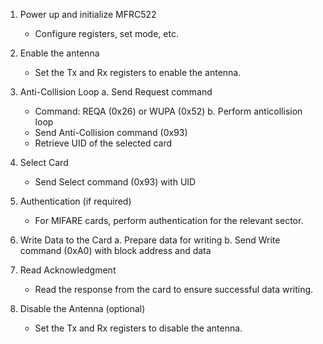 1. Power up and initialize MFRC522
   - Configure registers, set mode, etc.

2. Enable the antenna
   - Set the Tx and Rx registers to enable the antenna.

3. Anti-Collision Loop
   a. Send Request command
      - Command: REQA (0x26) or WUPA (0x52)
   b. Perform anticollision loop
      - Send Anti-Collision command (0x93)
      - Retrieve UID of the selected card

4. Select Card
   - Send Select command (0x93) with UID

5. Authentication (if required)
   - For MIFARE cards, perform authentication for the relevant sector.

6. Write Data to the Card
   a. Prepare data for writing
   b. Send Write command (0xA0) with block address and data

7. Read Acknowledgment
   - Read the response from the card to ensure successful data writing.

8. Disable the Antenna (optional)
   - Set the Tx and Rx registers to disable the antenna.